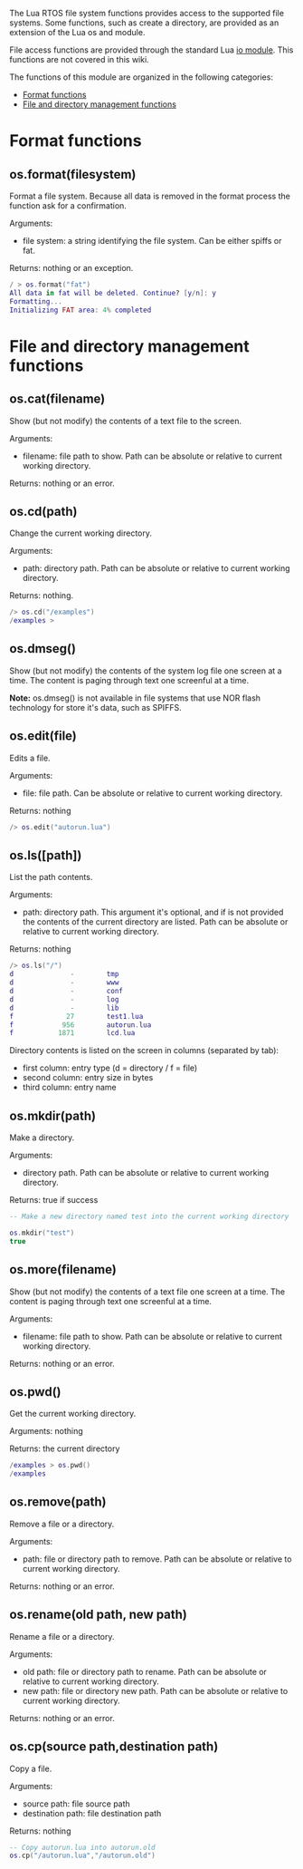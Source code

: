 The Lua RTOS file system functions provides access to the supported file systems. Some functions, such as create a directory, are provided as an extension of the Lua os and module.

File access functions are provided through the standard Lua [io module](http://www.lua.org/manual/5.1/manual.html#5.7). This functions are not covered in this wiki.

The functions of this module are organized in the following categories:

* [Format functions](#format-functions)
* [File and directory management functions](#directory-management-functions)

# Format functions

## os.format(filesystem)

Format a file system. Because all data is removed in the format process the function ask for a confirmation.

Arguments:

* file system: a string identifying the file system. Can be either spiffs or fat.

Returns: nothing or an exception.

```lua
/ > os.format("fat")
All data in fat will be deleted. Continue? [y/n]: y
Formatting...
Initializing FAT area: 4% completed
```

# File and directory management functions

## os.cat(filename)

Show (but not modify) the contents of a text file to the screen.

Arguments:

* filename: file path to show. Path can be absolute or relative to current working directory.

Returns: nothing or an error.

## os.cd(path)

Change the current working directory.

Arguments:

* path: directory path. Path can be absolute or relative to current working directory.

Returns: nothing.

```lua
/> os.cd("/examples")
/examples >
```

## os.dmseg()

Show (but not modify) the contents of the system log file one screen at a time. The content is paging through text one screenful at a time.

**Note:** os.dmseg() is not available in file systems that use NOR flash technology for store it's data, such as SPIFFS.

## os.edit(file)

Edits a file.

Arguments:

* file: file path. Can be absolute or relative to current working directory.

Returns: nothing

```lua
/> os.edit("autorun.lua")
```

## os.ls([path])

List the path contents.

Arguments:

* path: directory path. This argument it's optional, and if is not provided the contents of the current directory are listed. Path can be absolute or relative to current working directory.

Returns: nothing

```lua
/> os.ls("/")
d              -        tmp
d              -        www
d              -        conf
d              -        log
d              -        lib
f             27        test1.lua
f            956        autorun.lua
f           1871        lcd.lua
```

Directory contents is listed on the screen in columns (separated by tab):

* first column: entry type (d = directory / f = file)
* second column: entry size in bytes
* third column: entry name

## os.mkdir(path)

Make a directory.

Arguments:

* directory path. Path can be absolute or relative to current working directory.

Returns: true if success

```lua
-- Make a new directory named test into the current working directory

os.mkdir("test")
true
```

## os.more(filename)

Show (but not modify) the contents of a text file one screen at a time. The content is paging through text one screenful at a time.

Arguments:

* filename: file path to show. Path can be absolute or relative to current working directory.

Returns: nothing or an error.


## os.pwd()

Get the current working directory.

Arguments: nothing

Returns: the current directory

```lua
/examples > os.pwd()
/examples
```

## os.remove(path)

Remove a file or a directory.

Arguments:

* path: file or directory path to remove. Path can be absolute or relative to current working directory.

Returns: nothing or an error.

## os.rename(old path, new path)

Rename a file or a directory.

Arguments:

* old path: file or directory path to rename. Path can be absolute or relative to current working directory.
* new path: file or directory new path. Path can be absolute or relative to current working directory.

Returns: nothing or an error.

## os.cp(source path,destination path)

Copy a file.

Arguments:

* source path: file source path
* destination path: file destination path

Returns: nothing

```lua
-- Copy autorun.lua into autorun.old
os.cp("/autorun.lua","/autorun.old")
```